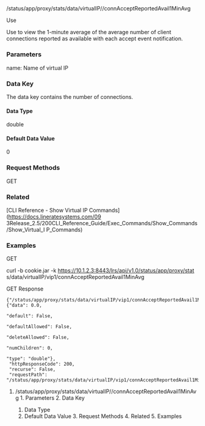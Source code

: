 ##
/status/app/proxy/stats/data/virtualIP/<name>/connAcceptReportedAvail1MinAvg

Use

Use to view the 1-minute average of the average number of client connections
reported as available with each accept event notification.

### Parameters

name: Name of virtual IP

### Data Key

The data key contains the number of connections.

#### Data Type

double

#### Default Data Value

0

### Request Methods

GET

### Related

[CLI Reference - Show Virtual IP Commands](https://docs.lineratesystems.com/09
3Release_2.5/200CLI_Reference_Guide/Exec_Commands/Show_Commands/Show_Virtual_I
P_Commands)

### Examples

GET

curl -b cookie.jar -k https://10.1.2.3:8443/lrs/api/v1.0/status/app/proxy/stat
s/data/virtualIP/vip1/connAcceptReportedAvail1MinAvg

GET Response

    
    {"/status/app/proxy/stats/data/virtualIP/vip1/connAcceptReportedAvail1MinAvg": {"data": 0.0,
                                                                                       "default": False,
                                                                                       "defaultAllowed": False,
                                                                                       "deleteAllowed": False,
                                                                                       "numChildren": 0,
                                                                                       "type": "double"},
     "httpResponseCode": 200,
     "recurse": False,
     "requestPath": "/status/app/proxy/stats/data/virtualIP/vip1/connAcceptReportedAvail1MinAvg"}
    

  1. /status/app/proxy/stats/data/virtualIP/<name>/connAcceptReportedAvail1MinAvg
    1. Parameters
    2. Data Key
      1. Data Type
      2. Default Data Value
    3. Request Methods
    4. Related
    5. Examples

